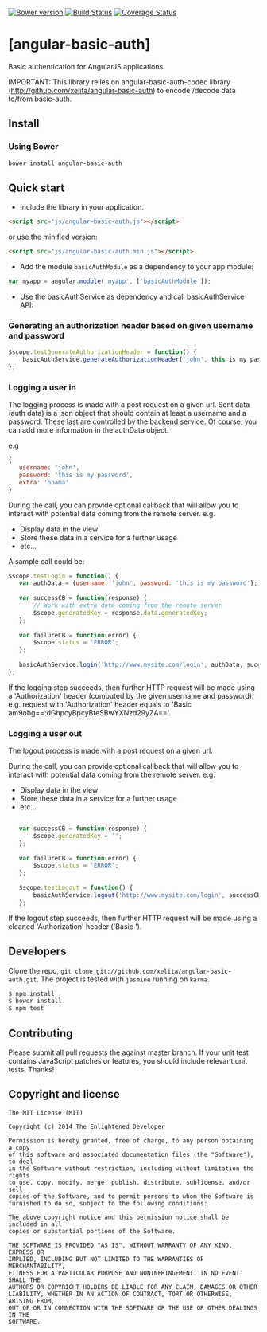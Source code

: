 [![Bower version](https://badge.fury.io/bo/angular-basic-auth.svg)](http://badge.fury.io/bo/angular-basic-auth)
[![Build Status](https://travis-ci.org/xelita/angular-basic-auth.png?branch=master)](https://travis-ci.org/xelita/angular-basic-auth)
[![Coverage Status](https://coveralls.io/repos/xelita/angular-basic-auth/badge.svg)](https://coveralls.io/r/xelita/angular-basic-auth)
# [angular-basic-auth]
  
 Basic authentication for AngularJS applications.
  
 IMPORTANT: This library relies on angular-basic-auth-codec library (http://github.com/xelita/angular-basic-auth) to encode /decode data to/from basic-auth.
  
 ## Install
  
 ### Using Bower
  
 ``` bash
 bower install angular-basic-auth
 ```
  
 ## Quick start
  
 + Include the library in your application.
  
 ```html
 <script src="js/angular-basic-auth.js"></script>
 ```
 or use the minified version:
  
 ```html
 <script src="js/angular-basic-auth.min.js"></script>
 ```
  
 + Add the module `basicAuthModule` as a dependency to your app module:
  
 ```javascript
 var myapp = angular.module('myapp', ['basicAuthModule']);
 ```
  
 + Use the basicAuthService as dependency and call basicAuthService API:
  
 ### Generating an authorization header based on given username and password
  
 ```javascript
 $scope.testGenerateAuthorizationHeader = function() {
     basicAuthService.generateAuthorizationHeader('john', this is my password'); // return 'Basic am9obg==:dGhpcyBpcyBteSBwYXNzd29yZA=='
 };
 ```
  
 ### Logging a user in
  
 The logging process is made with a post request on a given url.
 Sent data (auth data) is a json object that should contain at least a username and a password.
 These last are controlled by the backend service. 
 Of course, you can add more information in the authData object.
 
 e.g
 ```javascript
 {
    username: 'john',
    password: 'this is my password',
    extra: 'obama'
 }
 ```
 
 During the call, you can provide optional callback that will allow you to interact with potential data coming from the remote server.
 e.g.
 - Display data in the view
 - Store these data in a service for a further usage
 - etc...
 
 A sample call could be:
 
 ```javascript
 $scope.testLogin = function() {
    var authData = {username: 'john', password: 'this is my password'};
    
    var successCB = function(response) {
        // Work with extra data coming from the remote server
        $scope.generatedKey = response.data.generatedKey;
    };
    
    var failureCB = function(error) {
        $scope.status = 'ERROR';
    };
    
    basicAuthService.login('http://www.mysite.com/login', authData, successCB, failureCB);
 };
 ```
  
 If the logging step succeeds, then further HTTP request will be made using a 'Authorization' header (computed by the given username and password).
 e.g. request with 'Authorization' header equals to 'Basic am9obg==:dGhpcyBpcyBteSBwYXNzd29yZA=='.
  
 ### Logging a user out
  
 The logout process is made with a post request on a given url.
 
 During the call, you can provide optional callback that will allow you to interact with potential data coming from the remote server.
 e.g.
 - Display data in the view
 - Store these data in a service for a further usage
 - etc...

 ```javascript

    var successCB = function(response) {
        $scope.generatedKey = '';
    };
    
    var failureCB = function(error) {
        $scope.status = 'ERROR';
    };
     
    $scope.testLogout = function() {
        basicAuthService.logout('http://www.mysite.com/login', successCB, failureCB);
    };
 ```
 
 If the logout step succeeds, then further HTTP request will be made using a cleaned 'Authorization' header ('Basic ').  
  
## Developers

Clone the repo, `git clone git://github.com/xelita/angular-basic-auth.git`.
The project is tested with `jasmine` running on `karma`.

>
``` bash
$ npm install
$ bower install
$ npm test
```

## Contributing

Please submit all pull requests the against master branch. If your unit test contains JavaScript patches or features, you should include relevant unit tests. Thanks!

## Copyright and license

    The MIT License (MIT)

    Copyright (c) 2014 The Enlightened Developer

    Permission is hereby granted, free of charge, to any person obtaining a copy
    of this software and associated documentation files (the "Software"), to deal
    in the Software without restriction, including without limitation the rights
    to use, copy, modify, merge, publish, distribute, sublicense, and/or sell
    copies of the Software, and to permit persons to whom the Software is
    furnished to do so, subject to the following conditions:

    The above copyright notice and this permission notice shall be included in all
    copies or substantial portions of the Software.

    THE SOFTWARE IS PROVIDED "AS IS", WITHOUT WARRANTY OF ANY KIND, EXPRESS OR
    IMPLIED, INCLUDING BUT NOT LIMITED TO THE WARRANTIES OF MERCHANTABILITY,
    FITNESS FOR A PARTICULAR PURPOSE AND NONINFRINGEMENT. IN NO EVENT SHALL THE
    AUTHORS OR COPYRIGHT HOLDERS BE LIABLE FOR ANY CLAIM, DAMAGES OR OTHER
    LIABILITY, WHETHER IN AN ACTION OF CONTRACT, TORT OR OTHERWISE, ARISING FROM,
    OUT OF OR IN CONNECTION WITH THE SOFTWARE OR THE USE OR OTHER DEALINGS IN THE
    SOFTWARE.
